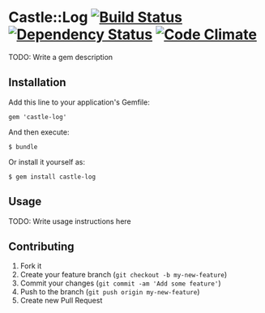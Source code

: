 # Castle::Log [![Build Status](https://travis-ci.org/code-lever/castle-log.png)](https://travis-ci.org/code-lever/castle-log) [![Dependency Status](https://gemnasium.com/code-lever/castle-log.png)](https://gemnasium.com/code-lever/castle-log) [![Code Climate](https://codeclimate.com/github/code-lever/castle-log.png)](https://codeclimate.com/github/code-lever/castle-log)

TODO: Write a gem description

## Installation

Add this line to your application's Gemfile:

    gem 'castle-log'

And then execute:

    $ bundle

Or install it yourself as:

    $ gem install castle-log

## Usage

TODO: Write usage instructions here

## Contributing

1. Fork it
2. Create your feature branch (`git checkout -b my-new-feature`)
3. Commit your changes (`git commit -am 'Add some feature'`)
4. Push to the branch (`git push origin my-new-feature`)
5. Create new Pull Request
